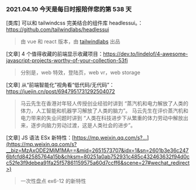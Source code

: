 ### 2021.04.10 今天是每日时报陪伴您的第 538 天

[类库] 可以和 tailwindcss 完美结合的组件库 headlessui。：<https://github.com/tailwindlabs/headlessui>

> 由 vue 和 react 版本，由 [tailwindlabs](https://github.com/tailwindlabs) 出品

[文章] 4 个值得收藏的前端显示收藏项目：<https://dev.to/lindelof/4-awesome-javascript-projects-worthy-of-your-collection-53fi>

> 分别是，web 特效，登陆页，web vr，web storage

[文章] 从“前端智能化”视角看“低代码/无代码”：<https://juejin.cn/post/6947951731292504072>

> 马云先生在香港对年轻人传授创业经验时讲到 “蒸汽机和电力解放了人类的体力，人工智能和机器学习解放了人类的脑力”。 马云先生在评价蒸汽机和电力带来的失业问题时讲到 “人类在科技进步下从繁重的体力劳动中解放出来，逐步向脑力劳动过渡，这是人类社会的进步”。

[文章] JS 语法 ESx 新特性：[https://mp.weixin.qq.com/s?...](https://mp.weixin.qq.com/s?__biz=MzAxODE2MjM1MA==&mid=2651573707&idx=1&sn=2601b3e36c2476bfcfd842585764a15b&chksm=80251a0ab752931c485c432463632f94d0cc52fe3f9debea91fa25f57861159575a60d7ccff6&scene=27#wechat_redirect>)

> 一次性盘点 ex6-12 的新特性
